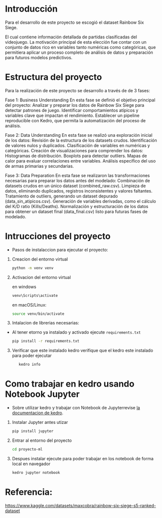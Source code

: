 # Introducción
Para el desarrollo de este proyecto se escogió el dataset Rainbow Six Siege.

El cual contiene información detallada de partidas clasificadas del videojuego. La motivación principal de esta elección fue contar con un conjunto de datos rico en variables tanto numéricas como categóricas, que permitiera aplicar un proceso completo de análisis de datos y preparación para futuros modelos predictivos.

# Estructura del proyecto
Para la realización de este proyecto se desarrollo a través de de 3 fases:

Fase 1: Business Understanding
En esta fase se definió el objetivo principal del proyecto:
Analizar y preparar los datos de Rainbow Six Siege para detectar patrones de juego.
Identificar comportamientos atípicos y variables clave que impactan el rendimiento.
Establecer un pipeline reproducible con Kedro, que permita la automatización del proceso de análisis.

Fase 2: Data Understanding
En esta fase se realizó una exploración inicial de los datos:
Revisión de la estructura de los datasets crudos.
Identificación de valores nulos y duplicados.
Clasificación de variables en numéricas y categóricas.
Creación de visualizaciones para comprender los datos:
Histogramas de distribución.
Boxplots para detectar outliers.
Mapas de calor para evaluar correlaciones entre variables.
Análisis específico del uso de armas primarias y secundarias.

Fase 3: Data Preparation
En esta fase se realizaron las transformaciones necesarias para preparar los datos antes del modelado:
Combinación de datasets crudos en un único dataset (combined_raw.csv).
Limpieza de datos, eliminando duplicados, registros inconsistentes y valores faltantes.
Tratamiento de outliers, generando un dataset depurado (data_sin_atipicos.csv).
Generación de variables derivadas, como el cálculo del K/D ratio (Kills/Deaths).
Normalización y estructuración de los datos para obtener un dataset final (data_final.csv) listo para futuras fases de modelado.

# Intrucciones del proyecto
- Pasos de instalaccion para ejecutar el proyecto:

1. Creacion del entorno virtual
   
    ```bash
    python -m venv venv
    ```
2. Activacion del entorno virtual
   
    en windows
     ```bash
     venv\Scripts\activate
     ```
  
     en macOS/Linux:
  
     ```bash
     source venv/bin/activate
     ```
4. Intalacion de librerias necesarias:
- Al tener etorno ya instalado y activado ejecute  `requirements.txt`
    ```bash
    pip install -r requirements.txt
    ```

3. Verificar que este instalado kedro
   verifique que el kedro este instalado para poder ejecutar
    ```bash
       kedro info
    ```

# Como trabajar en kedro usando Notebook Jupyter
- Sobre utilizar kedro y trabajar con Notebook de Jupyterrevise [la documentacion de kedro](https://docs.kedro.org/en/1.0.0/tutorials/notebooks_tutorial).

  
1. Instalar Jupyter antes utizar
    ```bash
    pip install jupyter
    ```
2. Entrar al entorno del proyecto
    ```bash
    cd proyecto-ml
    ```

3. Despues  instalar  ejecute para poder trabajar en los notebook de forma local en navegador
    ```bash
    kedro jupyter notebook
    ```


# Referencia: 
https://www.kaggle.com/datasets/maxcobra/rainbow-six-siege-s5-ranked-dataset


